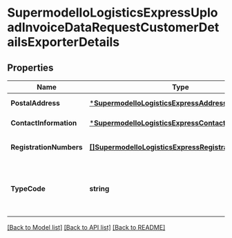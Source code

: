 # SupermodelIoLogisticsExpressUploadInvoiceDataRequestCustomerDetailsExporterDetails

## Properties
Name | Type | Description | Notes
------------ | ------------- | ------------- | -------------
**PostalAddress** | [***SupermodelIoLogisticsExpressAddress**](supermodelIoLogisticsExpressAddress.md) |  | [default to null]
**ContactInformation** | [***SupermodelIoLogisticsExpressContact**](supermodelIoLogisticsExpressContact.md) |  | [default to null]
**RegistrationNumbers** | [**[]SupermodelIoLogisticsExpressRegistrationNumbers**](supermodelIoLogisticsExpressRegistrationNumbers.md) |  | [optional] [default to null]
**TypeCode** | **string** | Please enter the business party type of the exporter | [optional] [default to null]

[[Back to Model list]](../README.md#documentation-for-models) [[Back to API list]](../README.md#documentation-for-api-endpoints) [[Back to README]](../README.md)

